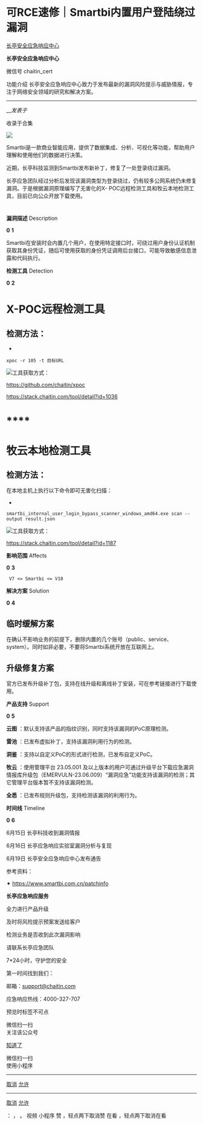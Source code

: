 #  可RCE速修｜Smartbi内置用户登陆绕过漏洞

[ 长亭安全应急响应中心 ](javascript:void\(0\);)

**长亭安全应急响应中心** ![]()

微信号 chaitin_cert

功能介绍 长亭安全应急响应中心致力于发布最新的漏洞风险提示与威胁情报，专注于网络安全领域的研究和解决方案。

____

___发表于_

收录于合集

![](https://gitee.com/fuli009/images/raw/master/public/20230619183129.png)

  

Smartbi是一款商业智能应用，提供了数据集成、分析、可视化等功能，帮助用户理解和使用他们的数据进行决策。

  

近期，长亭科技监测到Smartbi发布新补丁，修复了一处登录绕过漏洞。

  

长亭应急团队经过分析后发现该漏洞类型为登录绕过，仍有较多公网系统仍未修复漏洞。于是根据漏洞原理编写了无害化的X-
POC远程检测工具和牧云本地检测工具，目前已向公众开放下载使用。

  

#

  
 **漏洞描述**  Description  
  
 **0** **1**

Smartbi在安装时会内置几个用户，在使用特定接口时，可绕过用户身份认证机制获取其身份凭证，随后可使用获取的身份凭证调用后台接口，可能导致敏感信息泄露和代码执行。

  

  
 **检测工具**  Detection  
  
 **0** **2**

#

#  **X-POC远程检测工具**

##  检测方法：

  * 

    
    
    xpoc -r 105 -t 目标URL

![](https://gitee.com/fuli009/images/raw/master/public/20230619183130.png)工具获取方式：

https://github.com/chaitin/xpoc

https://stack.chaitin.com/tool/detail?id=1036

  

#  ****

#  **牧云本地检测工具**

##  检测方法：

在本地主机上执行以下命令即可无害化扫描：

  * 

    
    
    smartbi_internal_user_login_bypass_scanner_windows_amd64.exe scan --output result.json

![](https://gitee.com/fuli009/images/raw/master/public/20230619183131.png)工具获取方式：

https://stack.chaitin.com/tool/detail?id=1187

  

  
 **影响范围**  Affects  
  
 **0** **3**

    
    
     V7 <= Smartbi <= V10
    
      
    

  
 **解决方案**  Solution  
  
 **0** **4**

##  **临时缓解方案**

在确认不影响业务的前提下，删除内置的几个账号（public、service、system）。同时如非必要，不要将Smartbi系统开放在互联网上。

##  **升级修复方案**

官方已发布升级补丁包，支持在线升级和离线补丁安装，可在参考链接进行下载使用。

  

  
 **产品支持**  Support  
  
 **0** **5**

 **云图** ：默认支持该产品的指纹识别，同时支持该漏洞的PoC原理检测。

 **雷池** ：已发布虚拟补丁，支持该漏洞利用行为的检测。

 **洞鉴** ：支持以自定义PoC的形式进行检测，已发布自定义PoC。

 **牧云** ：使用管理平台 23.05.001
及以上版本的用户可通过升级平台下载应急漏洞情报库升级包（EMERVULN-23.06.009）“漏洞应急”功能支持该漏洞的检测；其它管理平台版本暂不支持该漏洞检测。

 **全悉** ：已发布规则升级包，支持检测该漏洞的利用行为。

  

  
 **时间线**  Timeline  
  
 **0** **6**

6月15日 长亭科技收到漏洞情报

6月16日 长亭应急响应实验室漏洞分析与复现

6月19日 长亭安全应急响应中心发布通告

  

参考资料：

✦ https://www.smartbi.com.cn/patchinfo

  

  

  
  
  
 **长亭应急响应服务**  
  
  

全力进行产品升级

及时将风险提示预案发送给客户

检测业务是否收到此次漏洞影响

请联系长亭应急团队

7*24小时，守护您的安全

  

第一时间找到我们：

邮箱：support@chaitin.com

应急响应热线：4000-327-707

  

预览时标签不可点

微信扫一扫  
关注该公众号

[知道了](javascript:;)

微信扫一扫  
使用小程序

****

[取消](javascript:void\(0\);) [允许](javascript:void\(0\);)

****

[取消](javascript:void\(0\);) [允许](javascript:void\(0\);)

： ， 。   视频 小程序 赞 ，轻点两下取消赞 在看 ，轻点两下取消在看

